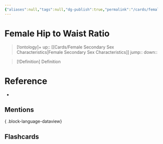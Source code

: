 ```yaml
---
{"aliases":null,"tags":null,"dg-publish":true,"permalink":"/cards/female-hip-to-waist-ratio/","dgPassFrontmatter":true}
---
```


# Female Hip to Waist Ratio

> [!ontology]+
> up:: [[Cards/Female Secondary Sex Characteristics\|Female Secondary Sex Characteristics]]
> jump:: 
> down:: 

> [!Definition] Definition
> 

# Reference
- 

## Mentions

{ .block-language-dataview}

## Flashcards
